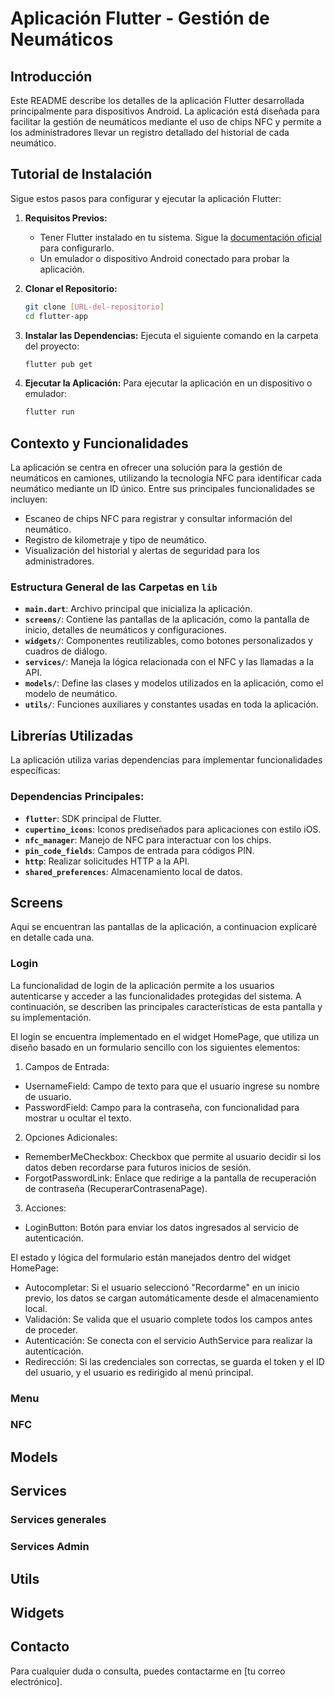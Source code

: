 # Aplicación Flutter - Gestión de Neumáticos

## Introducción
Este README describe los detalles de la aplicación Flutter desarrollada principalmente para dispositivos Android. La aplicación está diseñada para facilitar la gestión de neumáticos mediante el uso de chips NFC y permite a los administradores llevar un registro detallado del historial de cada neumático.

## Tutorial de Instalación
Sigue estos pasos para configurar y ejecutar la aplicación Flutter:

1. **Requisitos Previos:**
   - Tener Flutter instalado en tu sistema. Sigue la [documentación oficial](https://flutter.dev/docs/get-started/install) para configurarlo.
   - Un emulador o dispositivo Android conectado para probar la aplicación.

2. **Clonar el Repositorio:**
   ```bash
   git clone [URL-del-repositorio]
   cd flutter-app
   ```

3. **Instalar las Dependencias:**
   Ejecuta el siguiente comando en la carpeta del proyecto:
   ```bash
   flutter pub get
   ```

4. **Ejecutar la Aplicación:**
   Para ejecutar la aplicación en un dispositivo o emulador:
   ```bash
   flutter run
   ```

## Contexto y Funcionalidades
La aplicación se centra en ofrecer una solución para la gestión de neumáticos en camiones, utilizando la tecnología NFC para identificar cada neumático mediante un ID único. Entre sus principales funcionalidades se incluyen:

- Escaneo de chips NFC para registrar y consultar información del neumático.
- Registro de kilometraje y tipo de neumático.
- Visualización del historial y alertas de seguridad para los administradores.

### Estructura General de las Carpetas en `lib`

- **`main.dart`**: Archivo principal que inicializa la aplicación.
- **`screens/`**: Contiene las pantallas de la aplicación, como la pantalla de inicio, detalles de neumáticos y configuraciones.
- **`widgets/`**: Componentes reutilizables, como botones personalizados y cuadros de diálogo.
- **`services/`**: Maneja la lógica relacionada con el NFC y las llamadas a la API.
- **`models/`**: Define las clases y modelos utilizados en la aplicación, como el modelo de neumático.
- **`utils/`**: Funciones auxiliares y constantes usadas en toda la aplicación.

## Librerías Utilizadas
La aplicación utiliza varias dependencias para implementar funcionalidades específicas:

### Dependencias Principales:
- **`flutter`**: SDK principal de Flutter.
- **`cupertino_icons`**: Iconos prediseñados para aplicaciones con estilo iOS.
- **`nfc_manager`**: Manejo de NFC para interactuar con los chips.
- **`pin_code_fields`**: Campos de entrada para códigos PIN.
- **`http`**: Realizar solicitudes HTTP a la API.
- **`shared_preferences`**: Almacenamiento local de datos.

## Screens
Aqui se encuentran las pantallas de la aplicación, a continuacion explicaré en detalle cada una.

### Login
La funcionalidad de login de la aplicación permite a los usuarios autenticarse y acceder a las funcionalidades protegidas del sistema. A continuación, se describen las principales características de esta pantalla y su implementación.

El login se encuentra implementado en el widget HomePage, que utiliza un diseño basado en un formulario sencillo con los siguientes elementos:

1. Campos de Entrada:
- UsernameField: Campo de texto para que el usuario ingrese su nombre de usuario.
- PasswordField: Campo para la contraseña, con funcionalidad para mostrar u ocultar el texto.
2. Opciones Adicionales:
- RememberMeCheckbox: Checkbox que permite al usuario decidir si los datos deben recordarse para futuros inicios de sesión.
- ForgotPasswordLink: Enlace que redirige a la pantalla de recuperación de contraseña (RecuperarContrasenaPage).
3. Acciones:
- LoginButton: Botón para enviar los datos ingresados al servicio de autenticación.

El estado y lógica del formulario están manejados dentro del widget HomePage:

- Autocompletar: Si el usuario seleccionó "Recordarme" en un inicio previo, los datos se cargan automáticamente desde el almacenamiento local.
- Validación: Se valida que el usuario complete todos los campos antes de proceder.
- Autenticación: Se conecta con el servicio AuthService para realizar la autenticación.
- Redirección: Si las credenciales son correctas, se guarda el token y el ID del usuario, y el usuario es redirigido al menú principal.

### Menu

### NFC

## Models

## Services

### Services generales

### Services Admin

## Utils

## Widgets

## Contacto
Para cualquier duda o consulta, puedes contactarme en [tu correo electrónico].


